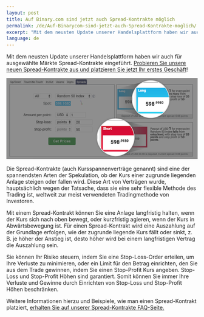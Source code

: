 ```yaml
---
layout: post
title: Auf Binary.com sind jetzt auch Spread-Kontrakte möglich
permalink: /de/Auf-Binarycom-sind-jetzt-auch-Spread-Kontrakte-moglich/
excerpt: "Mit dem neusten Update unserer Handelsplattform haben wir auch für ausgewählte Märkte Spread-Kontrakte eingeführt. Probieren Sie unsere neuen Spread-Kontrakte aus und platzieren Sie jetzt Ihr erstes Geschäft!"
language: de  
---
```


Mit dem neusten Update unserer Handelsplattform haben wir auch für ausgewählte Märkte Spread-Kontrakte eingeführt. [Probieren Sie unsere neuen Spread-Kontrakte aus und platzieren Sie jetzt Ihr erstes Geschäft](https://www.binary.com/d/trade.cgi?market=random&form_name=spreads&stop_profit=50&currency=USD&underlying_symbol=R_50&stop_type=point&date_start=now&amount_per_point=1&type=SPREADU&stop_loss=20&l=EN&utm_source=social&utm_medium=blog&utm_campaign=WhatsNew)!

![](/images/spreadcontracts2.png)

Die Spread-Kontrakte (auch Kursspannenverträge genannt) sind eine der spannendsten Arten der Spekulation, ob der Kurs einer zugrunde liegenden Anlage steigen oder fallen wird. Diese Art von Verträgen wurde, hauptsächlich wegen der Tatsache, dass sie eine sehr flexible Methode des Trading ist, weltweit zur meist verwendeten Tradingmethode von Investoren.

Mit einem Spread-Kontrakt können Sie eine Anlage langfristig halten, wenn der Kurs sich nach oben bewegt, oder kurzfristig agieren, wenn der Kurs in Abwärtsbewegung ist. Für einen Spread-Kontrakt wird eine Auszahlung auf der Grundlage erfolgen, wie der zugrunde liegende Kurs fällt oder sinkt, z. B. je höher der Anstieg ist, desto höher wird bei einem langfristigen Vertrag die Auszahlung sein.

Sie können Ihr Risiko steuern, indem Sie eine Stop-Loss-Order erteilen, um Ihre Verluste zu minimieren, oder ein Limit für den Betrag einrichten, den Sie aus dem Trade gewinnen, indem Sie einen Stop-Profit Kurs angeben. Stop-Loss und Stop-Profit Höhen sind garantiert. Somit können Sie immer Ihre Verluste und Gewinne durch Einrichten von Stop-Loss und Stop-Profit Höhen beschränken.

Weitere Informationen hierzu und Beispiele, wie man einen Spread-Kontrakt platziert, [erhalten Sie auf unserer Spread-Kontrakte FAQ-Seite.](https://binary.desk.com/customer/portal/articles/2091585-spread-trades) 
